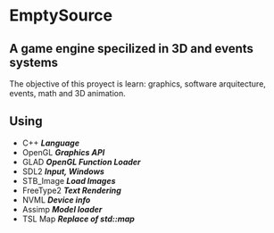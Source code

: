 # EmptySource
## A game engine specilized in 3D and events systems

The objective of this proyect is learn: graphics, software arquitecture, events, math and 3D animation.

## Using
- C++ ***Language***
- OpenGL ***Graphics API***
- GLAD ***OpenGL Function Loader***
- SDL2 ***Input, Windows***
- STB_Image ***Load Images***
- FreeType2 ***Text Rendering***
- NVML ***Device info***
- Assimp ***Model loader***
- TSL Map ***Replace of std::map***



